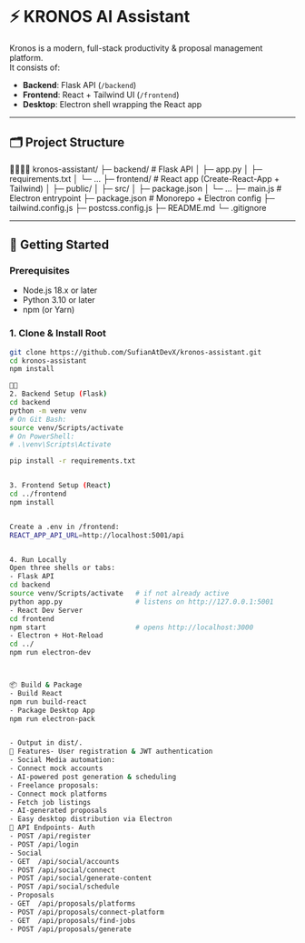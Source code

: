 <!-- README.md -->
# ⚡️ KRONOS AI Assistant

Kronos is a modern, full-stack productivity & proposal management platform.  
It consists of:

- **Backend**: Flask API (`/backend`)  
- **Frontend**: React + Tailwind UI (`/frontend`)  
- **Desktop**: Electron shell wrapping the React app

---

## 🗂️ Project Structure


kronos-assistant/ ├─ backend/               # Flask API │  ├─ app.py │  ├─ requirements.txt │  └─ ... ├─ frontend/              # React app (Create-React-App + Tailwind) │  ├─ public/ │  ├─ src/ │  ├─ package.json │  └─ ... ├─ main.js                # Electron entrypoint ├─ package.json           # Monorepo + Electron config ├─ tailwind.config.js ├─ postcss.config.js ├─ README.md └─ .gitignore

---

## 🚀 Getting Started

### Prerequisites

- Node.js 18.x or later  
- Python 3.10 or later  
- npm (or Yarn)

### 1. Clone & Install Root

```bash
git clone https://github.com/SufianAtDevX/kronos-assistant.git
cd kronos-assistant
npm install


2. Backend Setup (Flask)
cd backend
python -m venv venv
# On Git Bash:
source venv/Scripts/activate
# On PowerShell:
# .\venv\Scripts\Activate

pip install -r requirements.txt


3. Frontend Setup (React)
cd ../frontend
npm install


Create a .env in /frontend:
REACT_APP_API_URL=http://localhost:5001/api


4. Run Locally
Open three shells or tabs:
- Flask API
cd backend
source venv/Scripts/activate   # if not already active
python app.py                  # listens on http://127.0.0.1:5001
- React Dev Server
cd frontend
npm start                      # opens http://localhost:3000
- Electron + Hot-Reload
cd ../
npm run electron-dev



📦 Build & Package
- Build React
npm run build-react
- Package Desktop App
npm run electron-pack


- Output in dist/.
📖 Features- User registration & JWT authentication
- Social Media automation:
- Connect mock accounts
- AI-powered post generation & scheduling
- Freelance proposals:
- Connect mock platforms
- Fetch job listings
- AI-generated proposals
- Easy desktop distribution via Electron
🔗 API Endpoints- Auth
- POST /api/register
- POST /api/login
- Social
- GET  /api/social/accounts
- POST /api/social/connect
- POST /api/social/generate-content
- POST /api/social/schedule
- Proposals
- GET  /api/proposals/platforms
- POST /api/proposals/connect-platform
- GET  /api/proposals/find-jobs
- POST /api/proposals/generate
